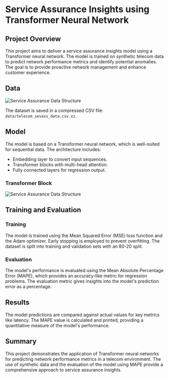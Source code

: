 
# Service Assurance Insights using Transformer Neural Network

## Project Overview

This project aims to deliver a service assurance insights model using a Transformer neural network. The model is trained on synthetic telecom data to predict network performance metrics and identify potential anomalies. The goal is to provide proactive network management and enhance customer experience.

## Data
![Service Assurance Data Structure](https://raw.githubusercontent.com/fenar/etc-ai-wrx/main/serviceassurance/data/sevass-data.png)<br>

The dataset is saved in a compressed CSV file: `data/telecom_sevass_data.csv.xz`.

## Model

The model is based on a Transformer neural network, which is well-suited for sequential data. The architecture includes:
- Embedding layer to convert input sequences.
- Transformer blocks with multi-head attention.
- Fully connected layers for regression output.

### Transformer Block
![Service Assurance Data Structure](https://raw.githubusercontent.com/fenar/etc-ai-wrx/main/serviceassurance/data/sevass-nn.png)<br>

## Training and Evaluation

### Training

The model is trained using the Mean Squared Error (MSE) loss function and the Adam optimizer. Early stopping is employed to prevent overfitting. The dataset is split into training and validation sets with an 80-20 split.

### Evaluation

The model's performance is evaluated using the Mean Absolute Percentage Error (MAPE), which provides an accuracy-like metric for regression problems. The evaluation metric gives insights into the model's prediction error as a percentage.

## Results

The model predictions are compared against actual values for key metrics like latency. The MAPE value is calculated and printed, providing a quantitative measure of the model's performance.

## Summary

This project demonstrates the application of Transformer neural networks for predicting network performance metrics in a telecom environment. The use of synthetic data and the evaluation of the model using MAPE provide a comprehensive approach to service assurance insights.
